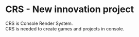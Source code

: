 # CRS - New innovation project
CRS is Console Render System.<br>
CRS is needed to create games and projects in console.
